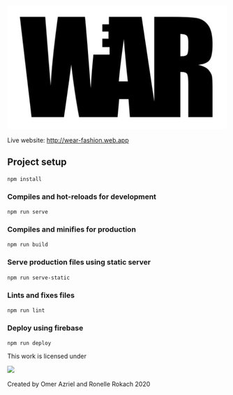 ![We(a)r](./src/assets/war_logo.svg?sanitize=true "We(a)r")

  
Live website: http://wear-fashion.web.app

## Project setup
```
npm install
```

### Compiles and hot-reloads for development
```
npm run serve
```

### Compiles and minifies for production
```
npm run build
```

### Serve production files using static server
```
npm run serve-static
```

### Lints and fixes files
```
npm run lint
```

### Deploy using firebase
```
npm run deploy
```
This work is licensed under 

<a target="_blank" href="https://creativecommons.org/licenses/by-nd-nc/1.0/"><img src="https://creativecommons.org/images/public/somerights.gif"></a>

Created by Omer Azriel and Ronelle Rokach 2020 <a target="_blank" href="https://creativecommons.org/licenses/by-nd-nc/1.0/"><img src="https://mirrors.creativecommons.org/presskit/icons/cc.large.png" width="13" height="13"></a>
